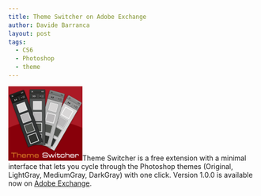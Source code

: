 ```yaml
---
title: Theme Switcher on Adobe Exchange
author: Davide Barranca
layout: post
tags:
  - CS6
  - Photoshop
  - theme
---
```


![Theme Switcher][a]Theme Switcher is a free extension with a minimal interface that lets you cycle through the Photoshop themes (Original, LightGray, MediumGray, DarkGray) with one click. Version 1.0.0 is available now on [Adobe Exchange][1].

[1]: https://www.adobeexchange.com/store/products/919#.UXZ3eyuG3pg "Theme Switcher"
[a]: /news/images/ThemeSwitcher.png "Theme Switcher"